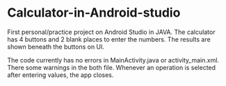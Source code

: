 # Calculator-in-Android-studio
First  personal/practice project on Android Studio in JAVA. 
The calculator has 4 buttons and 2  blank places to enter the numbers. The results are shown beneath the buttons on UI.  

The code currently has no errors in MainActivity.java or activity_main.xml. There some warnings in the both file. 
Whenever an operation is selected after entering values, the app closes. 
